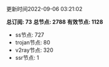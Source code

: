 更新时间2022-09-06 03:21:02

**总订阅: 73**
**总节点: 2788**
**有效节点: 1128**
- ss节点: 727
- trojan节点: 80
- v2ray节点: 320
- ssr节点: 1
